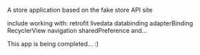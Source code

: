 A store application based on the fake store API site

include working with:
retrofit
livedata
databinding
adapterBinding
RecyclerView
navigation
sharedPreference
and...

This app is being completed... :)
